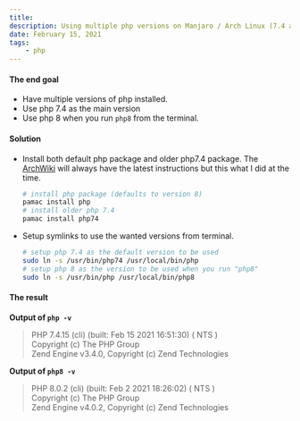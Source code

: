 ```yaml
---
title: 
description: Using multiple php versions on Manjaro / Arch Linux (7.4 and 8)
date: February 15, 2021
tags:
    - php
---
```


#### The end goal
- Have multiple versions of php installed.
- Use php 7.4 as the main version
- Use php 8 when you run `php8` from the terminal.

#### Solution
- Install both default php package and older php7.4 package. The [ArchWiki](https://wiki.archlinux.org/index.php/PHP) will always have the latest instructions but this what I did at the time.
    ```bash
    # install php package (defaults to version 8)
    pamac install php
    # install older php 7.4
    pamac install php74
    ```
- Setup symlinks to use the wanted versions from terminal.
    ```sh
    # setup php 7.4 as the default version to be used
    sudo ln -s /usr/bin/php74 /usr/local/bin/php
    # setup php 8 as the version to be used when you run "php8"
    sudo ln -s /usr/bin/php /usr/local/bin/php8

#### The result
**Output of `php -v`**
> PHP 7.4.15 (cli) (built: Feb 15 2021 16:51:30) ( NTS )  
  Copyright (c) The PHP Group  
  Zend Engine v3.4.0, Copyright (c) Zend Technologies

**Output of `php8 -v`**
> PHP 8.0.2 (cli) (built: Feb  2 2021 18:26:02) ( NTS )  
  Copyright (c) The PHP Group  
  Zend Engine v4.0.2, Copyright (c) Zend Technologies
